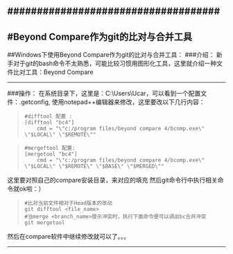 ####################################
----
#Beyond Compare作为git的比对与合并工具
---
##Windows下使用Beyond Compare作为git的比对与合并工具：
###介绍：
新手对于git的bash命令不太熟悉，可能比较习惯用图形化工具，这里就介绍一种文件比对工具：Beyond Compare

----
###操作：
在系统目录下，这里是：C:\Users\Ucar，可以看到一个配置文件：.getconfig,
使用notepad++编辑器来修改，这里要改以下几行内容：
>     #difftool 配置 :
>     [difftool "bc4"]
>         cmd = "\"c:/program files/beyond compare 4/bcomp.exe\" \"$LOCAL\" \"$REMOTE\""


>     #mergeftool 配置:   
>     [mergetool "bc4"]
>         cmd = "\"c:/program files/beyond compare 4/bcomp.exe\" \"$LOCAL\" \"$REMOTE\" \"$BASE\" \"$MERGED\""
>     

这里要对照自己的compare安装目录，来对应的填充
然后git命令行中执行相关命令就ok啦：）
>     #比对当前文件相对于Head版本的改动
>     git difftool <file_name>
>     #当merge <branch_name>提示冲突时，执行下面命令便可以调出bc合并冲突
>     git mergetool
然后在compare软件中继续修改就可以了。。。

---------------------

